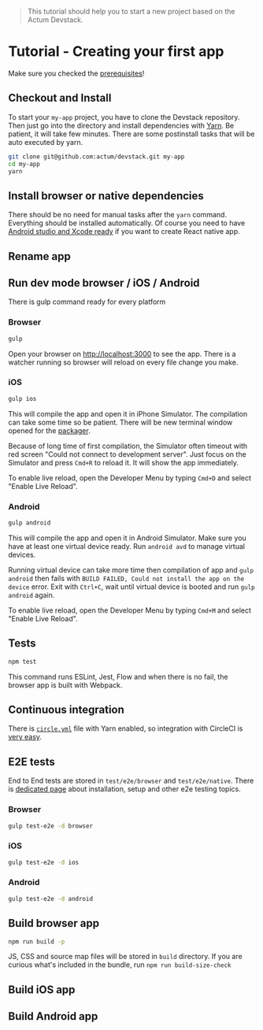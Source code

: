 > This tutorial should help you to start a new project based on the Actum Devstack.

# Tutorial - Creating your first app

Make sure you checked the [prerequisites](https://github.com/actum/devstack/blob/f45d6d19e8a0fb81605a8b0fd93548d07d0bcc35/README.md#prerequisites)!

## Checkout and Install

To start your `my-app` project, you have to clone the Devstack repository.
Then just go into the directory and install dependencies with [Yarn](https://yarnpkg.com/).
Be patient, it will take few minutes. There are some postinstall tasks that
will be auto executed by yarn.

```bash
git clone git@github.com:actum/devstack.git my-app
cd my-app
yarn
```

## Install browser or native dependencies

There should be no need for manual tasks after the `yarn` command. Everything
should be installed automatically. Of course you need to have [Android studio and Xcode ready](https://facebook.github.io/react-native/docs/getting-started.html)
if you want to create React native app.

## Rename app

## Run dev mode browser / iOS / Android

There is gulp command ready for every platform

### Browser

```bash
gulp
```

Open your browser on [http://localhost:3000](http://localhost:3000) to see the app.
There is a watcher running so browser will reload on every file change you make.

### iOS

```bash
gulp ios
```

This will compile the app and open it in iPhone Simulator. The compilation
can take some time so be patient. There will be new terminal window opened for the
[packager](https://github.com/facebook/react-native/tree/master/packager).

Because of long time of first compilation, the Simulator often timeout with red
screen "Could not connect to development server". Just focus on the Simulator
and press `Cmd+R` to reload it. It will show the app immediately.

To enable live reload, open the Developer Menu by typing `Cmd+D` and select
"Enable Live Reload".

### Android

```bash
gulp android
```

This will compile the app and open it in Android Simulator. Make sure you have
at least one virtual device ready. Run `android avd` to manage virtual devices.

Running virtual device can take more time then compilation of app and
`gulp android` then fails with `BUILD FAILED, Could not install the app on the device` error.
Exit with `Ctrl+C`, wait until virtual device is booted and run `gulp android` again.

To enable live reload, open the Developer Menu by typing `Cmd+M` and select
"Enable Live Reload".

## Tests

```bash
npm test
```

This command runs ESLint, Jest, Flow and when there is no fail, the browser app is
built with Webpack.

## Continuous integration

There is [`circle.yml`](https://github.com/actum/devstack/blob/f45d6d19e8a0fb81605a8b0fd93548d07d0bcc35/circle.yml) file with Yarn enabled, so integration with CircleCI is [very easy](https://circleci.com/integrations/github/).

## E2E tests

End to End tests are stored in `test/e2e/browser` and `test/e2e/native`.
There is [dedicated page](https://github.com/actum/devstack/blob/f45d6d19e8a0fb81605a8b0fd93548d07d0bcc35/E2E-TESTING.md)
about installation, setup and other e2e testing topics.

### Browser

```bash
gulp test-e2e -d browser
```

### iOS

```bash
gulp test-e2e -d ios
```

### Android

```bash
gulp test-e2e -d android
```

## Build browser app

```bash
npm run build -p
```

JS, CSS and source map files will be stored in `build` directory. If you are
curious what's included in the bundle, run `npm run build-size-check`

## Build iOS app

## Build Android app
